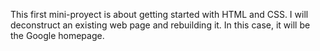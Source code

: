 This first mini-proyect is about getting started with HTML and CSS.
I will deconstruct an existing web page and rebuilding it. In this case, it will be the Google homepage.
